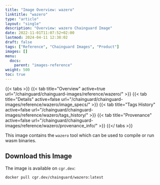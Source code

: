 ```yaml
---
title: "Image Overview: wazero"
linktitle: "wazero"
type: "article"
layout: "single"
description: "Overview: wazero Chainguard Image"
date: 2022-11-01T11:07:52+02:00
lastmod: 2024-04-11 12:38:02
draft: false
tags: ["Reference", "Chainguard Images", "Product"]
images: []
menu: 
  docs: 
    parent: "images-reference"
weight: 500
toc: true
---
```


{{< tabs >}}
{{< tab title="Overview" active=true url="/chainguard/chainguard-images/reference/wazero/" >}}
{{< tab title="Details" active=false url="/chainguard/chainguard-images/reference/wazero/image_specs/" >}}
{{< tab title="Tags History" active=false url="/chainguard/chainguard-images/reference/wazero/tags_history/" >}}
{{< tab title="Provenance" active=false url="/chainguard/chainguard-images/reference/wazero/provenance_info/" >}}
{{</ tabs >}}



<!--overview:start-->
This image contains the `wazero` tool which can be used to compile or run wasm binaries.
<!--overview:end-->

## Download this Image

The image is available on `cgr.dev`:

```
docker pull cgr.dev/chainguard/wazero:latest
```


<!--body:start-->
<!--body:end-->

